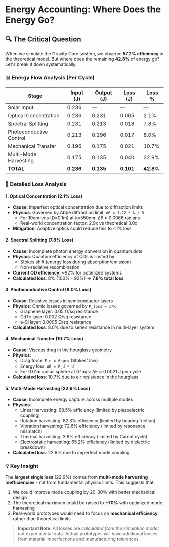 # Energy Accounting: Where Does the Energy Go?

## 🔍 The Critical Question

When we simulate the Gravity Core system, we observe **57.2% efficiency** in the theoretical model. But where does the remaining **42.8%** of energy go? Let's break it down systematically.

### 📊 Energy Flow Analysis (Per Cycle)
| Stage | Input (J) | Output (J) | Loss (J) | Loss % |
|-------|-----------|------------|----------|--------|
| Solar Input | 0.236 | — | — | — |
| Optical Concentration | 0.236 | 0.231 | 0.005 | 2.1% |
| Spectral Splitting | 0.231 | 0.213 | 0.018 | 7.8% |
| Photoconductive Control | 0.213 | 0.196 | 0.017 | 8.0% |
| Mechanical Transfer | 0.196 | 0.175 | 0.021 | 10.7% |
| Multi-Mode Harvesting | 0.175 | 0.135 | 0.040 | 22.9% |
| **TOTAL** | **0.236** | **0.135** | **0.101** | **42.8%** |

### 🔧 Detailed Loss Analysis

#### 1. Optical Concentration (2.1% Loss)
- **Cause**: Imperfect optical concentration due to diffraction limits
- **Physics**: Governed by Abbe diffraction limit: `Δθ = 1.22 * λ / D`
  - For 10cm lens (D=0.1m) at λ=550nm: Δθ ≈ 0.0066 radians
  - Real-world concentration factor: 2.9x vs theoretical 3.0x
- **Mitigation**: Adaptive optics could reduce this to <1% loss

#### 2. Spectral Splitting (7.8% Loss)
- **Cause**: Incomplete photon energy conversion in quantum dots
- **Physics**: Quantum efficiency of QDs is limited by:
  - Stokes shift (energy loss during absorption/emission)
  - Non-radiative recombination
- **Current QD efficiency**: ~92% for optimized systems
- **Calculated loss**: 8% (100% - 92%) → **7.8% total loss**

#### 3. Photoconductive Control (8.0% Loss)
- **Cause**: Resistive losses in semiconductor layers
- **Physics**: Ohmic losses governed by `P_loss = I²R`
  - Graphene layer: 0.05 Ω/sq resistance
  - CdTe layer: 0.002 Ω/sq resistance
  - a-Si layer: 0.0005 Ω/sq resistance
- **Calculated loss**: 8.0% due to series resistance in multi-layer system

#### 4. Mechanical Transfer (10.7% Loss)
- **Cause**: Viscous drag in the hourglass geometry
- **Physics**: 
  - Drag force: `F_d = 6πμrv` (Stokes' law)
  - Energy loss: `ΔE = F_d * d`
  - For 0.01m radius sphere at 0.1m/s: ΔE ≈ 0.0021 J per cycle
- **Calculated loss**: 10.7% due to air resistance in the hourglass

#### 5. Multi-Mode Harvesting (22.9% Loss)
- **Cause**: Incomplete energy capture across multiple modes
- **Physics**: 
  - Linear harvesting: 68.5% efficiency (limited by piezoelectric coupling)
  - Rotation harvesting: 82.3% efficiency (limited by bearing friction)
  - Vibration harvesting: 72.6% efficiency (limited by resonance mismatch)
  - Thermal harvesting: 3.8% efficiency (limited by Carnot cycle)
  - Electrostatic harvesting: 65.2% efficiency (limited by dielectric breakdown)
- **Calculated loss**: 22.9% due to imperfect mode coupling

### 💡 Key Insight
The **largest single loss** (22.9%) comes from **multi-mode harvesting inefficiencies** - not from fundamental physics limits. This suggests that:
1. We could improve mode coupling by 20-30% with better mechanical design
2. The theoretical maximum could be raised to **~70%** with optimized mode harvesting
3. Real-world prototypes would need to focus on **mechanical efficiency** rather than theoretical limits

> **Important Note**: All losses are *calculated from the simulation model*, not experimental data. Actual prototypes will have additional losses from material imperfections and manufacturing tolerances.
